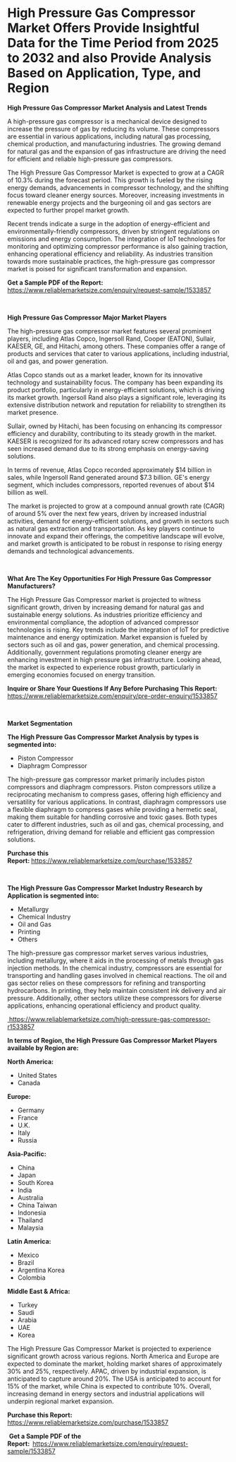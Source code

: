 <p><h1>High Pressure Gas Compressor Market Offers Provide Insightful Data for the Time Period from 2025 to 2032 and also Provide Analysis Based on Application, Type, and Region</h1></p><p><strong>High Pressure Gas Compressor Market Analysis and Latest Trends</strong></p>
<p><p>A high-pressure gas compressor is a mechanical device designed to increase the pressure of gas by reducing its volume. These compressors are essential in various applications, including natural gas processing, chemical production, and manufacturing industries. The growing demand for natural gas and the expansion of gas infrastructure are driving the need for efficient and reliable high-pressure gas compressors. </p><p>The High Pressure Gas Compressor Market is expected to grow at a CAGR of 10.3% during the forecast period. This growth is fueled by the rising energy demands, advancements in compressor technology, and the shifting focus toward cleaner energy sources. Moreover, increasing investments in renewable energy projects and the burgeoning oil and gas sectors are expected to further propel market growth. </p><p>Recent trends indicate a surge in the adoption of energy-efficient and environmentally-friendly compressors, driven by stringent regulations on emissions and energy consumption. The integration of IoT technologies for monitoring and optimizing compressor performance is also gaining traction, enhancing operational efficiency and reliability. As industries transition towards more sustainable practices, the high-pressure gas compressor market is poised for significant transformation and expansion.</p></p>
<p><strong>Get a Sample PDF of the Report:&nbsp;</strong> <a href="https://www.reliablemarketsize.com/enquiry/request-sample/1533857?utm_campaign=2993&utm_medium=2&utm_source=Github&utm_content=ia&utm_term=16042025&utm_id=high-pressure-gas-compressor">https://www.reliablemarketsize.com/enquiry/request-sample/1533857</a></p>
<p>&nbsp;</p>
<p><strong>High Pressure Gas Compressor Major Market Players</strong></p>
<p><p>The high-pressure gas compressor market features several prominent players, including Atlas Copco, Ingersoll Rand, Cooper (EATON), Sullair, KAESER, GE, and Hitachi, among others. These companies offer a range of products and services that cater to various applications, including industrial, oil and gas, and power generation.</p><p>Atlas Copco stands out as a market leader, known for its innovative technology and sustainability focus. The company has been expanding its product portfolio, particularly in energy-efficient solutions, which is driving its market growth. Ingersoll Rand also plays a significant role, leveraging its extensive distribution network and reputation for reliability to strengthen its market presence. </p><p>Sullair, owned by Hitachi, has been focusing on enhancing its compressor efficiency and durability, contributing to its steady growth in the market. KAESER is recognized for its advanced rotary screw compressors and has seen increased demand due to its strong emphasis on energy-saving solutions. </p><p>In terms of revenue, Atlas Copco recorded approximately $14 billion in sales, while Ingersoll Rand generated around $7.3 billion. GE's energy segment, which includes compressors, reported revenues of about $14 billion as well. </p><p>The market is projected to grow at a compound annual growth rate (CAGR) of around 5% over the next few years, driven by increased industrial activities, demand for energy-efficient solutions, and growth in sectors such as natural gas extraction and transportation. As key players continue to innovate and expand their offerings, the competitive landscape will evolve, and market growth is anticipated to be robust in response to rising energy demands and technological advancements.</p></p>
<p>&nbsp;</p>
<p><strong>What Are The Key Opportunities For High Pressure Gas Compressor Manufacturers?</strong></p>
<p><p>The High Pressure Gas Compressor market is projected to witness significant growth, driven by increasing demand for natural gas and sustainable energy solutions. As industries prioritize efficiency and environmental compliance, the adoption of advanced compressor technologies is rising. Key trends include the integration of IoT for predictive maintenance and energy optimization. Market expansion is fueled by sectors such as oil and gas, power generation, and chemical processing. Additionally, government regulations promoting cleaner energy are enhancing investment in high pressure gas infrastructure. Looking ahead, the market is expected to experience robust growth, particularly in emerging economies focused on energy transition.</p></p>
<p><strong>Inquire or Share Your Questions If Any Before Purchasing This Report:</strong> <a href="https://www.reliablemarketsize.com/enquiry/pre-order-enquiry/1533857?utm_campaign=2993&utm_medium=2&utm_source=Github&utm_content=ia&utm_term=16042025&utm_id=high-pressure-gas-compressor">https://www.reliablemarketsize.com/enquiry/pre-order-enquiry/1533857</a></p>
<p>&nbsp;</p>
<p><strong>Market Segmentation</strong></p>
<p><strong>The High Pressure Gas Compressor Market Analysis by types is segmented into:</strong></p>
<p><ul><li>Piston Compressor</li><li>Diaphragm Compressor</li></ul></p>
<p><p>The high-pressure gas compressor market primarily includes piston compressors and diaphragm compressors. Piston compressors utilize a reciprocating mechanism to compress gases, offering high efficiency and versatility for various applications. In contrast, diaphragm compressors use a flexible diaphragm to compress gases while providing a hermetic seal, making them suitable for handling corrosive and toxic gases. Both types cater to different industries, such as oil and gas, chemical processing, and refrigeration, driving demand for reliable and efficient gas compression solutions.</p></p>
<p><strong>Purchase this Report:&nbsp;</strong><a href="https://www.reliablemarketsize.com/purchase/1533857?utm_campaign=2993&utm_medium=2&utm_source=Github&utm_content=ia&utm_term=16042025&utm_id=high-pressure-gas-compressor">https://www.reliablemarketsize.com/purchase/1533857</a></p>
<p>&nbsp;</p>
<p><strong>The High Pressure Gas Compressor Market Industry Research by Application is segmented into:</strong></p>
<p><ul><li>Metallurgy</li><li>Chemical Industry</li><li>Oil and Gas</li><li>Printing</li><li>Others</li></ul></p>
<p><p>The high-pressure gas compressor market serves various industries, including metallurgy, where it aids in the processing of metals through gas injection methods. In the chemical industry, compressors are essential for transporting and handling gases involved in chemical reactions. The oil and gas sector relies on these compressors for refining and transporting hydrocarbons. In printing, they help maintain consistent ink delivery and air pressure. Additionally, other sectors utilize these compressors for diverse applications, enhancing operational efficiency and product quality.</p></p>
<p><a href="https://www.reliablemarketsize.com/high-pressure-gas-compressor-r1533857?utm_campaign=2993&utm_medium=2&utm_source=Github&utm_content=ia&utm_term=16042025&utm_id=high-pressure-gas-compressor">&nbsp;https://www.reliablemarketsize.com/high-pressure-gas-compressor-r1533857</a></p>
<p><strong>In terms of Region, the High Pressure Gas Compressor Market Players available by Region are:</strong></p>
<p>
    <p> <strong> North America: </strong>
        <ul>
            <li>United States</li>
            <li>Canada</li>
        </ul>
        </p> 
    <p> <strong> Europe: </strong>
        <ul>
            <li>Germany</li>
            <li>France</li>
            <li>U.K.</li>
            <li>Italy</li>
            <li>Russia</li>
        </ul>
        </p> 
    <p> <strong> Asia-Pacific: </strong>
        <ul>
            <li>China</li>
            <li>Japan</li>
            <li>South Korea</li>
            <li>India</li>
            <li>Australia</li>
            <li>China Taiwan</li>
            <li>Indonesia</li>
            <li>Thailand</li>
            <li>Malaysia</li>
        </ul>
        </p> 
    <p> <strong> Latin America: </strong>
        <ul>
            <li>Mexico</li>
            <li>Brazil</li>
            <li>Argentina Korea</li>
            <li>Colombia</li>
        </ul>
        </p> 
    <p> <strong> Middle East & Africa: </strong>
        <ul>
            <li>Turkey</li>
            <li>Saudi</li>
            <li>Arabia</li>
            <li>UAE</li>
            <li>Korea</li>
        </ul>
    </p>
    </p>
<p><p>The High Pressure Gas Compressor Market is projected to experience significant growth across various regions. North America and Europe are expected to dominate the market, holding market shares of approximately 30% and 25%, respectively. APAC, driven by industrial expansion, is anticipated to capture around 20%. The USA is anticipated to account for 15% of the market, while China is expected to contribute 10%. Overall, increasing demand in energy sectors and industrial applications will underpin regional market expansion.</p></p>
<p><strong>Purchase this Report: </strong><a href="https://www.reliablemarketsize.com/purchase/1533857?utm_campaign=2993&utm_medium=2&utm_source=Github&utm_content=ia&utm_term=16042025&utm_id=high-pressure-gas-compressor">https://www.reliablemarketsize.com/purchase/1533857</a></p>
<p>&nbsp;<strong>Get a Sample PDF of the Report:&nbsp;&nbsp;</strong><a href="https://www.reliablemarketsize.com/enquiry/request-sample/1533857?utm_campaign=2993&utm_medium=2&utm_source=Github&utm_content=ia&utm_term=16042025&utm_id=high-pressure-gas-compressor">https://www.reliablemarketsize.com/enquiry/request-sample/1533857</a></p>
<p><strong></strong></p>
<p><p></p><p></p><p></p></p>